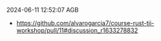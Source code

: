 2024-06-11 12:52:07 AGB

* https://github.com/alvarogarcia7/course-rust-tii-workshop/pull/11#discussion_r1633278832

